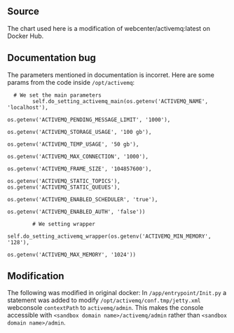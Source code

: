 ## Source
The chart used here is a modification of
webcenter/activemq:latest  on Docker Hub. 

## Documentation bug

The parameters mentioned in documentation is incorret.  Here are some params from the code inside `/opt/activemq`:

```
  # We set the main parameters
        self.do_setting_activemq_main(os.getenv('ACTIVEMQ_NAME', 'localhost'),
                                            os.getenv('ACTIVEMQ_PENDING_MESSAGE_LIMIT', '1000'),
                                            os.getenv('ACTIVEMQ_STORAGE_USAGE', '100 gb'),
                                            os.getenv('ACTIVEMQ_TEMP_USAGE', '50 gb'),
                                            os.getenv('ACTIVEMQ_MAX_CONNECTION', '1000'),
                                            os.getenv('ACTIVEMQ_FRAME_SIZE', '104857600'),
                                            os.getenv('ACTIVEMQ_STATIC_TOPICS'), os.getenv('ACTIVEMQ_STATIC_QUEUES'),
                                            os.getenv('ACTIVEMQ_ENABLED_SCHEDULER', 'true'),
                                            os.getenv('ACTIVEMQ_ENABLED_AUTH', 'false'))

        # We setting wrapper
        self.do_setting_activemq_wrapper(os.getenv('ACTIVEMQ_MIN_MEMORY', '128'),
                                               os.getenv('ACTIVEMQ_MAX_MEMORY', '1024'))
```

## Modification
The following was modified in original docker:
In `/app/entrypoint/Init.py` a statement was added to modify `/opt/activemq/conf.tmp/jetty.xml` webconsole `contextPath` to `activemq/admin`.  This makes the console accessible with `<sandbox domain name>/activemq/admin` rather than `<sandbox domain name>/admin`.

